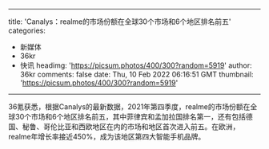 
---
title: 'Canalys：realme的市场份额在全球30个市场和6个地区排名前五'
categories: 
 - 新媒体
 - 36kr
 - 快讯
headimg: 'https://picsum.photos/400/300?random=5919'
author: 36kr
comments: false
date: Thu, 10 Feb 2022 06:16:51 GMT
thumbnail: 'https://picsum.photos/400/300?random=5919'
---

<div>   
36氪获悉，根据Canalys的最新数据，2021年第四季度，realme的市场份额在全球30个市场和6个地区排名前五，其中菲律宾和孟加拉国排名第一，还有包括德国、秘鲁、哥伦比亚和西欧地区在内的市场和地区首次进入前五。在欧洲，realme年增长率接近450%，成为该地区第四大智能手机品牌。  
</div>
            